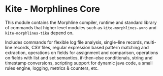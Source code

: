 # Kite - Morphlines Core

This module contains the Morphline compiler, runtime and standard library of commands that higher
level modules such as `kite-morphlines-avro` and `kite-morphlines-tika` depend on.

Includes commands for flexible log file analysis, single-line records, multi-line records, 
CSV files, regular expression based pattern matching and extraction, operations on fields for 
assignment and comparison, operations on fields with list and set semantics, if-then-else 
conditionals, string and timestamp conversions, scripting support for dynamic java code, 
a small rules engine, logging, metrics & counters, etc.
